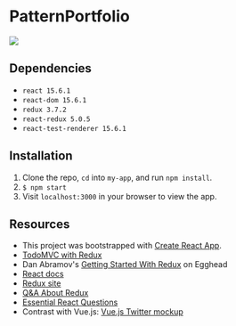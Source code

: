# PatternPortfolio

![](https://media.giphy.com/media/jItCZmN1Hgty/giphy.gif)

## Dependencies
* `react 15.6.1`
* `react-dom 15.6.1`
* `redux 3.7.2`
* `react-redux 5.0.5`
* `react-test-renderer 15.6.1`

## Installation
1. Clone the repo, `cd` into `my-app`, and run `npm install`.
2. `$ npm start`
3. Visit `localhost:3000` in your browser to view the app.

## Resources
* This project was bootstrapped with
[Create React App](https://github.com/facebookincubator/create-react-app).
* [TodoMVC with Redux](https://github.com/reactjs/redux/tree/master/examples/todomvc)
* Dan Abramov's [Getting Started With Redux](https://egghead.io/courses/getting-started-with-redux) on Egghead
* [React docs](https://facebook.github.io/react/docs/hello-world.html)
* [Redux site](http://redux.js.org/)
* [Q&A About Redux](http://www.punch.cool/community/questions-answers/engineering/redux/)
* [Essential React Questions](https://www.codementor.io/reactjs/tutorial/5-essential-reactjs-interview-questions)
* Contrast with Vue.js: [Vue.js Twitter mockup](https://jsfiddle.net/kruben/edwdqaeo/)
